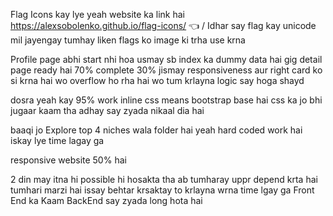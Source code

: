 Flag Icons kay lye yeah website ka link hai 
https://alexsobolenko.github.io/flag-icons/ 👈 / Idhar say flag kay unicode mil jayengay tumhay liken flags ko image ki trha use krna

Profile page abhi start nhi hoa usmay sb index ka dummy data hai
gig detail page ready hai 70% complete 30% jismay responsiveness aur right card ko si krna hai wo overflow ho rha hai wo tum krlayna logic say hoga shayd

dosra yeah kay 95% work inline css means bootstrap base hai css ka jo bhi jugaar kaam tha adhay say zyada nikaal dia hai

baaqi jo Explore top 4 niches wala folder hai yeah hard coded work hai iskay lye time lagay ga

responsive website 50% hai

2 din may itna hi possible hi hosakta tha ab tumharay uppr depend krta hai tumhari marzi hai issay behtar krsaktay to krlayna wrna time lgay ga
Front End ka Kaam BackEnd say zyada long hota hai